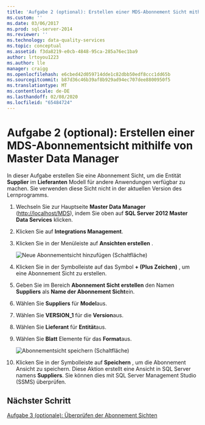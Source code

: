 ```yaml
---
title: 'Aufgabe 2 (optional): Erstellen einer MDS-Abonnement Sicht mithilfe Master Data Manager | Microsoft-Dokumentation'
ms.custom: ''
ms.date: 03/06/2017
ms.prod: sql-server-2014
ms.reviewer: ''
ms.technology: data-quality-services
ms.topic: conceptual
ms.assetid: f3da8219-e0cb-4848-95ca-285a76ec1ba9
author: lrtoyou1223
ms.author: lle
manager: craigg
ms.openlocfilehash: e6cbed42d059714dde1c82dbb50edf8ccc1dd65b
ms.sourcegitcommit: b87d36c46b39af8b929ad94ec707dee8800950f5
ms.translationtype: MT
ms.contentlocale: de-DE
ms.lasthandoff: 02/08/2020
ms.locfileid: "65484724"
---
```

# <a name="task-2-optional-creating-a-mds-subscription-view-using-master-data-manager"></a>Aufgabe 2 (optional): Erstellen einer MDS-Abonnementsicht mithilfe von Master Data Manager
  In dieser Aufgabe erstellen Sie eine Abonnement Sicht, um die Entität **Supplier** im **Lieferanten** Modell für andere Anwendungen verfügbar zu machen. Sie verwenden diese Sicht nicht in der aktuellen Version des Lernprogramms.  
  
1.  Wechseln Sie zur Hauptseite **Master Data Manager** ([http://localhost/MDS](http://localhost/MDS)), indem Sie oben auf **SQL Server 2012 Master Data Services** klicken.  
  
2.  Klicken Sie auf **Integrations Management**.  
  
3.  Klicken Sie in der Menüleiste auf **Ansichten erstellen** .  
  
     ![Neue Abonnementsicht hinzufügen (Schaltfläche)](../../2014/tutorials/media/et-creatingamdssubscriptionviewusingmdm-01.jpg "Neue Abonnementsicht hinzufügen (Schaltfläche)")  
  
4.  Klicken Sie in der Symbolleiste auf das Symbol **+ (Plus Zeichen)** , um eine Abonnement Sicht zu erstellen.  
  
5.  Geben Sie im Bereich **Abonnement Sicht erstellen** den Namen **Suppliers** als **Name der Abonnement Sicht**ein.  
  
6.  Wählen Sie **Suppliers** für **Model**aus.  
  
7.  Wählen Sie **VERSION_1** für die **Version**aus.  
  
8.  Wählen Sie **Lieferant** für **Entität**aus.  
  
9. Wählen Sie **Blatt** Elemente für das **Format**aus.  
  
     ![Abonnementsicht speichern (Schaltfläche)](../../2014/tutorials/media/et-creatingamdssubscriptionviewusingmdm-02.jpg "Abonnementsicht speichern (Schaltfläche)")  
  
10. Klicken Sie in der Symbolleiste auf **Speichern** , um die Abonnement Ansicht zu speichern. Diese Aktion erstellt eine Ansicht in SQL Server namens **Suppliers**. Sie können dies mit SQL Server Management Studio (SSMS) überprüfen.  
  
## <a name="next-step"></a>Nächster Schritt  
 [Aufgabe 3 &#40;optionale&#41;: Überprüfen der Abonnement Sichten](task-3-optional-reviewing-the-subscription-views.md)  
  
  
